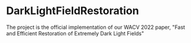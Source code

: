 # DarkLightFieldRestoration
The project is the official implementation of our WACV 2022 paper, "Fast and Efficient Restoration of Extremely Dark Light Fields"
